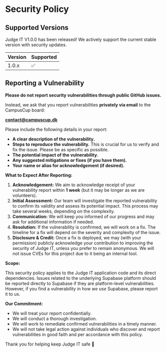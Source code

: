 # Security Policy

## Supported Versions

Judge IT V1.0.0 has been released! We actively support the current stable version with security updates.

| Version | Supported          |
| ------- | ------------------ |
| 1.0.x   | :white_check_mark: |

## Reporting a Vulnerability

**Please do not report security vulnerabilities through public GitHub issues.**

Instead, we ask that you report vulnerabilities **privately via email** to the CampusCup board:

**[contact@campuscup.dk](mailto:contact@campuscup.dk)**

Please include the following details in your report:

* **A clear description of the vulnerability.**
* **Steps to reproduce the vulnerability.** This is crucial for us to verify and fix the issue. Please be as specific as possible.
* **The potential impact of the vulnerability.**
* **Any suggested mitigations or fixes (if you have them).**
* **Your name or alias for acknowledgement (if desired).**

**What to Expect After Reporting:**

1. **Acknowledgement:** We aim to acknowledge receipt of your vulnerability report within **1 week** (but it may be longer as we are volunteers).
2. **Initial Assessment:** Our team will investigate the reported vulnerability to confirm its validity and assess its potential impact. This process may take several weeks, depending on the complexity.
3. **Communication:** We will keep you informed of our progress and may ask for additional information if needed.
4. **Resolution:** If the vulnerability is confirmed, we will work on a fix. The timeline for a fix will depend on the severity and complexity of the issue.
5. **Disclosure & Credit:** Once a fix is deployed, we may (with your permission) publicly acknowledge your contribution to improving the security of Judge IT, unless you prefer to remain anonymous. We will not issue CVEs for this project due to it being an internal tool.

**Scope:**

This security policy applies to the Judge IT application code and its direct dependencies. Issues related to the underlying Supabase platform should be reported directly to Supabase if they are platform-level vulnerabilities. However, if you find a vulnerability in how *we use* Supabase, please report it to us.

**Our Commitment:**

* We will treat your report confidentially.
* We will conduct a thorough investigation.
* We will work to remediate confirmed vulnerabilities in a timely manner.
* We will not take legal action against individuals who discover and report vulnerabilities in good faith and per accordance with this policy.

Thank you for helping keep Judge IT safe 💙
